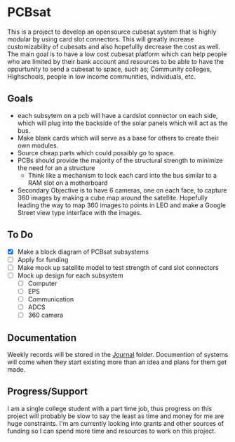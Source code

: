 # PCBsat
This is a project to develop an opensource cubesat system that is highly modular by using card slot connectors. This will greatly increase customizability of cubesats and also hopefullly decrease the cost as well. The main goal is to have a low cost cubesat platform which can help people who are limited by their bank account and resources to be able to have the oppurtunity to send a cubesat to space, such as; Community colleges, Highschools, people in low income communities, individuals, etc.
## Goals
* each subsytem on a pcb will have a cardslot connector on each side, which will plug into the backside of the solar panels which will act as the bus.
* Make blank cards which will serve as a base for others to create their own modules.
* Source cheap parts which could possibly go to space.
* PCBs should provide the majority of the structural strength to minimize the need for an a structure
	* Think like a mechanism to lock each card into the bus similar to a RAM slot on a motherboard
* Secondary Objective is to have 6 cameras, one on each face, to capture 360 images by making a cube map around the satellite. Hopefully leading the way to map 360 images to points in LEO and make a Google Street view type interface with the images.

## To Do 

- [x] Make a block diagram of PCBsat subsystems
- [ ] Apply for funding
- [ ] Make mock up satellite model to test strength of card slot connectors
- [ ] Mock up design for each subsystem
  - [ ] Computer
  - [ ] EPS
  - [ ] Communication
  - [ ] ADCS
  - [ ] 360 camera

## Documentation

Weekly records will be stored in the [Journal](Journal/) folder. Documention of systems will come when they start existing more than an idea and plans for them get made.

## Progress/Support
I am a single college student with a part time job, thus progress on this project will probably be slow to say the least as time and money for me are huge constraints. I'm am currently looking into grants and other sources of funding so I can spend more time and resources to work on this project.
